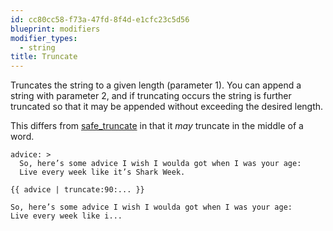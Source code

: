 ```yaml
---
id: cc80cc58-f73a-47fd-8f4d-e1cfc23c5d56
blueprint: modifiers
modifier_types:
  - string
title: Truncate
---
```

Truncates the string to a given length (parameter 1). You can append a string with parameter 2, and if truncating occurs the string is further truncated so that it may be appended without exceeding the desired length.

This differs from [safe_truncate][safe_truncate] in that it _may_ truncate in the middle of a word.

```.language-yaml
advice: >
  So, here’s some advice I wish I woulda got when I was your age:
  Live every week like it’s Shark Week.
```

```
{{ advice | truncate:90:... }}
```

```.language-output
So, here’s some advice I wish I woulda got when I was your age:
Live every week like i...
```

[safe_truncate]: /modifiers/safe_truncate

